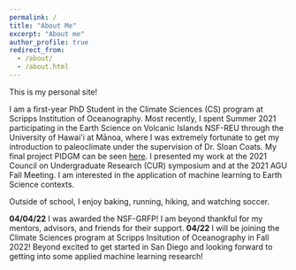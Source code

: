 ```yaml
---
permalink: /
title: "About Me"
excerpt: "About me"
author_profile: true
redirect_from: 
  - /about/
  - /about.html
---
```


This is my personal site!

I am a first-year PhD Student in the Climate Sciences (CS) program at Scripps Institution of Oceanography. Most recently, I spent Summer 2021 participating in the Earth Science on Volcanic Islands NSF-REU through the University of Hawai'i at Mānoa, where I was extremely fortunate to get my introduction to paleoclimate under the supervision of Dr. Sloan Coats. My final project PIDGM can be seen [here](https://pidgm.github.io/index.html). I presented my work at the 2021 Council on Undergraduate Research (CUR) symposium and at the 2021 AGU Fall Meeting. I am interested in the application of machine learning to Earth Science contexts.

Outside of school, I enjoy baking, running, hiking, and watching soccer. 

**04/04/22** I was awarded the NSF-GRFP! I am beyond thankful for my mentors, advisors, and friends for their support.
**04/22** I will be joining the Climate Sciences program at Scripps Insitution of Oceanography in Fall 2022! Beyond excited to get started in San Diego and looking forward to getting into some applied machine learning research!
